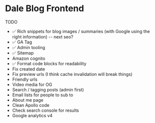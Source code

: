 # Dale Blog Frontend

TODO

- ✅ Rich snippets for blog images / summaries (with Google using the right information) -- next seo?
- ✅ GA Tag
- ✅ Admin tooling
- ✅ Sitemap
- Amazon cognito
- ✅ Format code blocks for readability
- Fix created date
- Fix preview urls (I think cache invalidation will break things)
- Friendly urls
- Video media for OG
- Search / tagging posts (admin first)
- Email lists for people to sub to
- About me page
- Clean Apollo code
- Check search console for results
- Google analytics v4
